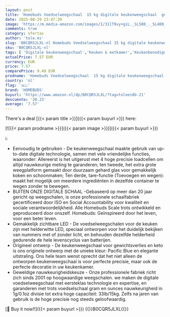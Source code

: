 ```yaml
---
layout: post
title: 'Homebuds Voedselweegschaal  15 kg digitale keukenweegschaal  gewicht gram en ons in 1 g/0 1 oz precisie voor bakken en koken  LED-display  3* AAA-batterijen inbegrepen  gehard glas  blauw'
date: 2025-08-29 23:47:20
image: 'https://m.media-amazon.com/images/I/31lT9vy+giL._SL500_._SL400_.jpg'
comments: true
category: ofertas
author: 'tole.es'
slug: 'B0CQR5JLXL-nl Homebuds Voedselweegschaal 15 kg digitale keukenweegschaal...'
sku: 'B0CQR5JLXL-nl'
tags: [ 'Digitale keukenweegschaal','Keuken & eetkamer','Keukenbenodigdheden & -gadgets','Keukenweegschalen','Meetinstrumenten & keukenweegschalen','Wonen & keuken','homebuds','🇳🇱', ]
actualPrice: 7.57 EUR
currency: EUR
price: 7.57
comparePrice: 9.49 EUR
prodname: 'Homebuds Voedselweegschaal  15 kg digitale keukenweegschaal  gewicht gram en ons in 1 g/0 1 oz precisie voor bakken en koken  LED-display  3* AAA-batterijen inbegrepen  gehard glas  blauw'
country: 'nl'
flag: '🇳🇱'
brand: 'HOMEBUDS'
buyurl: 'https://www.amazon.nl/dp/B0CQR5JLXL/?tag=tolees0b-21'
descuento: '20.23'
average: '7.57'
---
```


There's a deal [{{< param title >}}]({{< param buyurl >}})  here:

[![{{< param prodname >}}]({{< param image >}})]({{< param buyurl >}})

ℹ️:

- Eenvoudig te gebruiken - De keukenweegschaal maakte gebruik van up-to-date digitale technologie, samen met vele vriendelijke functies, waaronder: Allereerst is het uitgerust met 4 hoge precisie loadcellen om altijd nauwkeurige meting te garanderen; ten tweede, het extra grote weegplatform gemaakt door duurzaam gehard glas voor gemakkelijk koken en schoonmaken; Ten derde, tare-functie (Toevoegen en wegen): maakt het mogelijk om meerdere ingrediënten in dezelfde container te wegen zonder te bewegen.
- BUITEN ONZE DIGITALE SCHAAL -Gebaseerd op meer dan 20 jaar gericht op weegschalen, is onze professionele schaalfabriek gecertificeerd door ISO en Social Accountability voor kwaliteit en sociale verantwoordelijkheid. Alle Homebuds Scale trots ontwikkeld en geproduceerd door onszelf. Homebuds: Geïnspireerd door het leven, voor een beter leven.
- Gemakkelijk zichtbare LED - De voedselweegschalen voor de keuken zijn met helderwitte LED, speciaal ontworpen voor het duidelijk bekijken van nummers met of zonder licht, en behouden dezelfde helderheid gedurende de hele levenscyclus van batterijen.
- Origineel ontwerp - De keukenweegschaal voor gewichtsverlies en keto is ons originele ontwerp met de unieke kleur: Pacific Blue en elegante uitstraling. Ons hele team wenst oprecht dat het niet alleen de ontworpen keukenweegschaal is voor perfecte precisie, maar ook de perfecte decoratie in uw keukenkamer.
- Geweldige nauwkeurigheidskeuze - Onze professionele fabriek richt zich sinds 2001 op hoogwaardige weegschalen. we maken de digitale voedselweegschaal met eersteklas technologie en expertise, en garanderen met trots voedselschaal gram en ounces nauwkeurigheid in 1g/0.1oz divisie tot extra hoge capaciteit: 33lb/15kg. Zelfs na jaren van gebruik is de hoge precisie nog steeds geloofwaardig.

[🛒 Buy it now!!]({{< param buyurl >}})
{{<world>}}B0CQR5JLXL{{</world>}}

